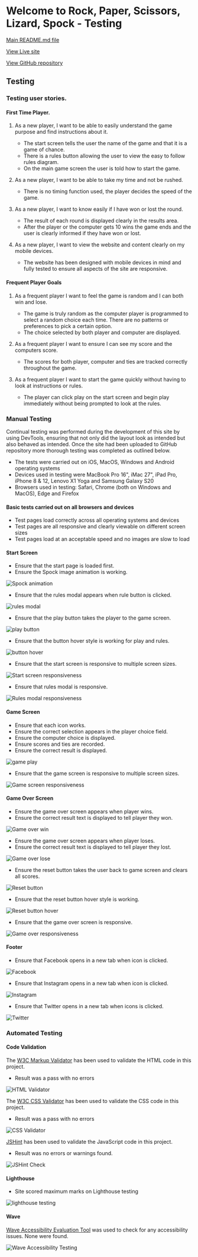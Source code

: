 # Welcome to Rock, Paper, Scissors, Lizard, Spock - Testing

[Main README.md file](/TESTING.MD)  

[View Live site](https://adamt84.github.io/rock-paper-scissors-lizard-spock/)

[View GitHub repository](https://github.com/AdamT84/rock-paper-scissors-lizard-spock/)

## Testing

### Testing user stories. 


#### First Time Player. 


1. As a new player, I want to be able to easily understand the game purpose and find instructions about it.
    - The start screen tells the user the name of the game and that it is a game of chance.
    - There is a rules button allowing the user to view the easy to follow rules diagram.
    - On the main game screen the user is told how to start the game.

2. As a new player, I want to be able to take my time and not be rushed.
    - There is no timing function used, the player decides the speed of the game.

3. As a new player, I want to know easily if I have won or lost the round.
    - The result of each round is displayed clearly in the results area. 
    - After the player or the computer gets 10 wins the game ends and the user is clearly informed if they have won or lost.

4. As a new player, I want to view the website and content clearly on my mobile devices. 
    - The website has been designed with mobile devices in mind and fully tested to ensure all aspects of the site are responsive. 

#### Frequent Player Goals

1. As a frequent player I want to feel the game is random and I can both win and lose.
    - The game is truly random as the computer player is programmed to select a random choice each time. There are no patterns or preferences to pick a certain option.
    - The choice selected by both player and computer are displayed.

2. As a frequent player I want to ensure I can see my score and the computers score.
    - The scores for both player, computer and ties are tracked correctly throughout the game.

3. As a frequent player I want to start the game quickly without having to look at instructions or rules.
    - The player can click play on the start screen and begin play immediately without being prompted to look at the rules.


### Manual Testing

Continual testing was performed during the development of this site by using DevTools, ensuring that not only did the layout look as intended but also behaved as intended. Once the site had been uploaded to GitHub repository more thorough testing was completed as outlined below.

- The tests were carried out on iOS, MacOS, Windows and Android operating systems
- Devices used in testing were MacBook Pro 16", iMac 27", iPad Pro, iPhone 8 & 12, Lenovo X1 Yoga and Samsung Galaxy S20
- Browsers used in testing: Safari, Chrome (both on Windows and MacOS), Edge and Firefox

#### Basic tests carried out on all browsers and devices

- Test pages load correctly across all operating systems and devices
- Test pages are all responsive and clearly viewable on different screen sizes
- Test pages load at an acceptable speed and no images are slow to load

#### Start Screen

- Ensure that the start page is loaded first.
- Ensure the Spock image animation is working.

![Spock animation](/screenshots/gifs/spock-animation.gif)

- Ensure that the rules modal appears when rule button is clicked.

![rules modal](/screenshots/gifs/rules-modal.gif)

- Ensure that the play button takes the player to the game screen.

![play button](/screenshots/gifs/play-button.gif)

- Ensure that the button hover style is working for play and rules.

![button hover](/screenshots/gifs/start-screen-buttons.gif)

- Ensure that the start screen is responsive to multiple screen sizes.

![Start screen responsiveness](/screenshots/gifs/start-page-responsive.gif)

- Ensure that rules modal is responsive.

![Rules modal responsiveness](/screenshots/gifs/rules-responsive.gif)

#### Game Screen

- Ensure that each icon works.
- Ensure the correct selection appears in the player choice field.
- Ensure the computer choice is displayed.
- Ensure scores and ties are recorded.
- Ensure the correct result is displayed.

![game play](/screenshots/gifs/game-play.gif)

- Ensure that the game screen is responsive to multiple screen sizes.

![Game screen responsiveness](/screenshots/gifs/game-screen-responsive.gif)

#### Game Over Screen

- Ensure the game over screen appears when player wins.
- Ensure the correct result text is displayed to tell player they won.

![Game over win](/screenshots/gifs/game-over-win.gif)

- Ensure the game over screen appears when player loses.
- Ensure the correct result text is displayed to tell player they lost.

![Game over lose](/screenshots/gifs/game-over-lose.gif)

- Ensure the reset button takes the user back to game screen and clears all scores.

![Reset button](/screenshots/gifs/reset-button.gif)

- Ensure that the reset button hover style is working.

![Reset button hover](/screenshots/gifs/game-reset-button.gif)

- Ensure that the game over screen is responsive.

![Game over responsiveness](/screenshots/gifs/game-over-responsive.gif)

#### Footer

- Ensure that Facebook opens in a new tab when icon is clicked.

![Facebook](/screenshots/gifs/fb-button-gif.gif)

- Ensure that Instagram opens in a new tab when icon is clicked.

![Instagram](/screenshots/gifs/Insta-button.gif)

- Ensure that Twitter opens in a new tab when icons is clicked.

![Twitter](/screenshots/gifs/twitter-button-gif.gif)

### Automated Testing

#### Code Validation

The [W3C Markup Validator](https://validator.w3.org/) has been used to validate the HTML code in this project.

- Result was a pass with no errors

![HTML Validator](/screenshots/html-check.png)

The [W3C CSS Validator](https://jigsaw.w3.org/css-validator/) has been used to validate the CSS code in this project.

- Result was a pass with no errors

![CSS Validator](/screenshots/css-check.png)

[JSHint](https://jshint.com/) has been used to validate the JavaScript code in this project.

- Result was no errors or warnings found.

![JSHint Check](/screenshots/jshint-check.png)

#### Lighthouse

- Site scored maximum marks on Lighthouse testing

![lighthouse testing](/screenshots/lighthouse.png)

#### Wave

[Wave Accessibility Evaluation Tool](https://wave.webaim.org/) was used to check for any accessibility issues. None were found.

![Wave Accessibility Testing](/screenshots/wave-accessibility.png)



